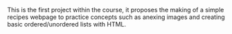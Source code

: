 This is the first project within the course, it proposes the making of  a simple recipes webpage to practice concepts such as anexing images and creating basic ordered/unordered lists with HTML.